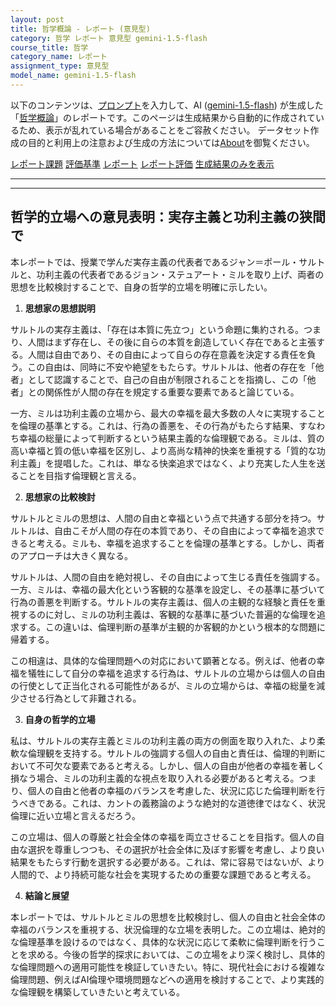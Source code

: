 ```yaml
---
layout: post
title: 哲学概論 - レポート (意見型)
category: 哲学 レポート 意見型 gemini-1.5-flash
course_title: 哲学
category_name: レポート
assignment_type: 意見型
model_name: gemini-1.5-flash
---
```


以下のコンテンツは、[プロンプト](http://127.0.0.1:8000/generated/哲学/gemini-1.5-flash/prompt_レポート-意見型.md)を入力して、AI ([gemini-1.5-flash](contents/gemini-1.5-flash)) が生成した「[哲学概論](/contents/哲学/)」のレポートです。このページは生成結果から自動的に作成されているため、表示が乱れている場合があることをご容赦ください。
データセット作成の目的と利用上の注意および生成の方法については[About](/About)を御覧ください。

[レポート課題](../レポート課題-意見型)
[評価基準](../評価基準-意見型)
[レポート](../レポート-意見型)
[レポート評価](../レポート評価-意見型)
[生成結果のみを表示](http://127.0.0.1:8000/generated/哲学/gemini-1.5-flash/レポート-意見型.md)
  

***
***
  
## 哲学的立場への意見表明：実存主義と功利主義の狭間で

本レポートでは、授業で学んだ実存主義の代表者であるジャン＝ポール・サルトルと、功利主義の代表者であるジョン・ステュアート・ミルを取り上げ、両者の思想を比較検討することで、自身の哲学的立場を明確に示したい。

1. **思想家の思想説明**

サルトルの実存主義は、「存在は本質に先立つ」という命題に集約される。つまり、人間はまず存在し、その後に自らの本質を創造していく存在であると主張する。人間は自由であり、その自由によって自らの存在意義を決定する責任を負う。この自由は、同時に不安や絶望をもたらす。サルトルは、他者の存在を「他者」として認識することで、自己の自由が制限されることを指摘し、この「他者」との関係性が人間の存在を規定する重要な要素であると論じている。

一方、ミルは功利主義の立場から、最大の幸福を最大多数の人々に実現することを倫理の基準とする。これは、行為の善悪を、その行為がもたらす結果、すなわち幸福の総量によって判断するという結果主義的な倫理観である。ミルは、質の高い幸福と質の低い幸福を区別し、より高尚な精神的快楽を重視する「質的な功利主義」を提唱した。これは、単なる快楽追求ではなく、より充実した人生を送ることを目指す倫理観と言える。

2. **思想家の比較検討**

サルトルとミルの思想は、人間の自由と幸福という点で共通する部分を持つ。サルトルは、自由こそが人間の存在の本質であり、その自由によって幸福を追求できると考える。ミルも、幸福を追求することを倫理の基準とする。しかし、両者のアプローチは大きく異なる。

サルトルは、人間の自由を絶対視し、その自由によって生じる責任を強調する。一方、ミルは、幸福の最大化という客観的な基準を設定し、その基準に基づいて行為の善悪を判断する。サルトルの実存主義は、個人の主観的な経験と責任を重視するのに対し、ミルの功利主義は、客観的な基準に基づいた普遍的な倫理を追求する。この違いは、倫理判断の基準が主観的か客観的かという根本的な問題に帰着する。

この相違は、具体的な倫理問題への対応において顕著となる。例えば、他者の幸福を犠牲にして自分の幸福を追求する行為は、サルトルの立場からは個人の自由の行使として正当化される可能性があるが、ミルの立場からは、幸福の総量を減少させる行為として非難される。

3. **自身の哲学的立場**

私は、サルトルの実存主義とミルの功利主義の両方の側面を取り入れた、より柔軟な倫理観を支持する。サルトルの強調する個人の自由と責任は、倫理的判断において不可欠な要素であると考える。しかし、個人の自由が他者の幸福を著しく損なう場合、ミルの功利主義的な視点を取り入れる必要があると考える。つまり、個人の自由と他者の幸福のバランスを考慮した、状況に応じた倫理判断を行うべきである。これは、カントの義務論のような絶対的な道徳律ではなく、状況倫理に近い立場と言えるだろう。

この立場は、個人の尊厳と社会全体の幸福を両立させることを目指す。個人の自由な選択を尊重しつつも、その選択が社会全体に及ぼす影響を考慮し、より良い結果をもたらす行動を選択する必要がある。これは、常に容易ではないが、より人間的で、より持続可能な社会を実現するための重要な課題であると考える。

4. **結論と展望**

本レポートでは、サルトルとミルの思想を比較検討し、個人の自由と社会全体の幸福のバランスを重視する、状況倫理的な立場を表明した。この立場は、絶対的な倫理基準を設けるのではなく、具体的な状況に応じて柔軟に倫理判断を行うことを求める。今後の哲学的探求においては、この立場をより深く検討し、具体的な倫理問題への適用可能性を検証していきたい。特に、現代社会における複雑な倫理問題、例えばAI倫理や環境問題などへの適用を検討することで、より実践的な倫理観を構築していきたいと考えている。
